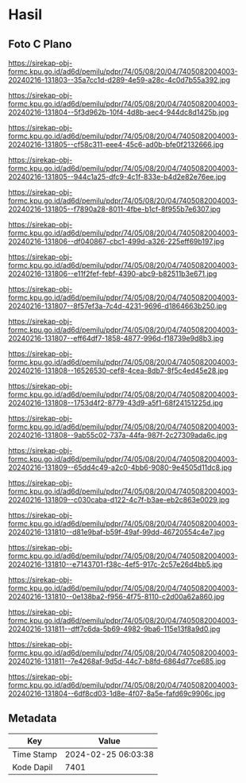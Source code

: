 # Hasil

## Foto C Plano

https://sirekap-obj-formc.kpu.go.id/ad6d/pemilu/pdpr/74/05/08/20/04/7405082004003-20240216-131803--35a7cc1d-d289-4e59-a28c-4c0d7b55a392.jpg

https://sirekap-obj-formc.kpu.go.id/ad6d/pemilu/pdpr/74/05/08/20/04/7405082004003-20240216-131804--5f3d962b-10f4-4d8b-aec4-944dc8d1425b.jpg

https://sirekap-obj-formc.kpu.go.id/ad6d/pemilu/pdpr/74/05/08/20/04/7405082004003-20240216-131805--cf58c311-eee4-45c6-ad0b-bfe0f2132666.jpg

https://sirekap-obj-formc.kpu.go.id/ad6d/pemilu/pdpr/74/05/08/20/04/7405082004003-20240216-131805--944c1a25-dfc9-4c1f-833e-b4d2e82e76ee.jpg

https://sirekap-obj-formc.kpu.go.id/ad6d/pemilu/pdpr/74/05/08/20/04/7405082004003-20240216-131805--f7890a28-8011-4fbe-b1cf-8f955b7e6307.jpg

https://sirekap-obj-formc.kpu.go.id/ad6d/pemilu/pdpr/74/05/08/20/04/7405082004003-20240216-131806--df040867-cbc1-499d-a326-225eff69b197.jpg

https://sirekap-obj-formc.kpu.go.id/ad6d/pemilu/pdpr/74/05/08/20/04/7405082004003-20240216-131806--e11f2fef-febf-4390-abc9-b82511b3e671.jpg

https://sirekap-obj-formc.kpu.go.id/ad6d/pemilu/pdpr/74/05/08/20/04/7405082004003-20240216-131807--8f57ef3a-7c4d-4231-9696-d1864663b250.jpg

https://sirekap-obj-formc.kpu.go.id/ad6d/pemilu/pdpr/74/05/08/20/04/7405082004003-20240216-131807--eff64df7-1858-4877-996d-f18739e9d8b3.jpg

https://sirekap-obj-formc.kpu.go.id/ad6d/pemilu/pdpr/74/05/08/20/04/7405082004003-20240216-131808--16526530-cef8-4cea-8db7-8f5c4ed45e28.jpg

https://sirekap-obj-formc.kpu.go.id/ad6d/pemilu/pdpr/74/05/08/20/04/7405082004003-20240216-131808--1753d4f2-8779-43d9-a5f1-68f24151225d.jpg

https://sirekap-obj-formc.kpu.go.id/ad6d/pemilu/pdpr/74/05/08/20/04/7405082004003-20240216-131808--9ab55c02-737a-44fa-987f-2c27309ada6c.jpg

https://sirekap-obj-formc.kpu.go.id/ad6d/pemilu/pdpr/74/05/08/20/04/7405082004003-20240216-131809--65dd4c49-a2c0-4bb6-9080-9e4505d11dc8.jpg

https://sirekap-obj-formc.kpu.go.id/ad6d/pemilu/pdpr/74/05/08/20/04/7405082004003-20240216-131809--c030caba-d122-4c7f-b3ae-eb2c863e0029.jpg

https://sirekap-obj-formc.kpu.go.id/ad6d/pemilu/pdpr/74/05/08/20/04/7405082004003-20240216-131810--d81e9baf-b59f-49af-99dd-46720554c4e7.jpg

https://sirekap-obj-formc.kpu.go.id/ad6d/pemilu/pdpr/74/05/08/20/04/7405082004003-20240216-131810--e7143701-f38c-4ef5-917c-2c57e26d4bb5.jpg

https://sirekap-obj-formc.kpu.go.id/ad6d/pemilu/pdpr/74/05/08/20/04/7405082004003-20240216-131810--0e138ba2-f956-4f75-8110-c2d00a62a860.jpg

https://sirekap-obj-formc.kpu.go.id/ad6d/pemilu/pdpr/74/05/08/20/04/7405082004003-20240216-131811--dff7c6da-5b69-4982-9ba6-115e13f8a9d0.jpg

https://sirekap-obj-formc.kpu.go.id/ad6d/pemilu/pdpr/74/05/08/20/04/7405082004003-20240216-131811--7e4268af-9d5d-44c7-b8fd-6864d77ce685.jpg

https://sirekap-obj-formc.kpu.go.id/ad6d/pemilu/pdpr/74/05/08/20/04/7405082004003-20240216-131804--6df8cd03-1d8e-4f07-8a5e-fafd69c9906c.jpg


## Metadata

| Key        | Value               |
| ---------- | ------------------- |
| Time Stamp | 2024-02-25 06:03:38 |
| Kode Dapil | 7401                |



